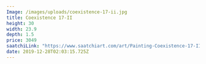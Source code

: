 ```yaml
---
Image: /images/uploads/coexistence-17-ii.jpg
title: Coexistence 17-II
height: 30
width: 23.9
depth: 1.5
price: 3049
saatchiLink: "https://www.saatchiart.com/art/Painting-Coexistence-17-II/189576/4499281/view"
date: 2019-12-28T02:03:15.725Z
---
```

